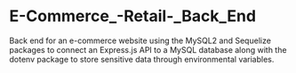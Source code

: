 # E-Commerce_-Retail-_Back_End
Back end for an e-commerce website using the MySQL2 and Sequelize packages to connect an Express.js API to a MySQL database along with the dotenv package to store sensitive data through environmental variables. 
